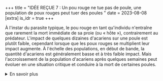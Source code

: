 +++
title = "IDÉE REÇUE 7 : Un pou rouge ne tue pas de poule, une population de poux rouges peut tuer des poules "
date = 2023-08-08
[extra]
is_idr = true
+++

À l'instar du parasite typique, le pou rouge en tant qu'individu n'entraîne que rarement la mort immédiate de sa proie (ou « hôte »), contrairement au  prédateur.  L'impact de quelques dizaines d'acariens sur une poule est plutôt faible, cependant lorsque que les poux rouges se multiplient leur impact augmente. À l'échelle des populations, en début de bande, la quantité d'acariens est généralement basse  et à très faible impact. Mais l'accroissement de la population d'acariens après quelques semaines peut évoluer en une situation critique et conduire à la mort de certaines poules.  

<details>
    <summary>En savoir plus</summary>

### Sources Scientifiques

L'accroissement de la mortalité des poules en présence d'une infestation élevée de pou rouge est connue depuis longtemps dans le monde vétérinaire. La relation entre taille de la population de poux rouges et mortalité de jeunes poules a pu être objectivée dans le cadre d'une série d'expérimentations en mésocosmes : Zriki et al. (2021; JEZ-A) 


</details>


